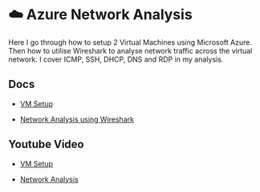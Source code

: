 # ☁️ Azure Network Analysis

<p>Here I go through how to setup 2 Virtual Machines using Microsoft Azure. Then how to utilise Wireshark to analyse network traffic across the virtual network. I cover ICMP, SSH, DHCP, DNS and RDP in my analysis.</p>

## Docs

- [VM Setup](setup-vms.md)

- [Network Analysis using Wireshark](network-analysis.md)

## Youtube Video

- [VM Setup]()

- [Network Analysis]()
